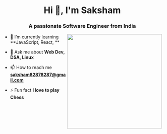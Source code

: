 <h1 align="center">Hi 👋, I'm Saksham</h1>
<h3 align="center">A passionate Software Engineer from India</h3>

<img align="right" width="300" src="https://giffiles.alphacoders.com/171/171294.gif">

- 🌱 I’m currently learning **JavaScript, React, **

- 💬 Ask me about **Web Dev, DSA, Linux**

- 📫 How to reach me **saksham82878287@gmail.com**

- ⚡ Fun fact **I love to play Chess**

